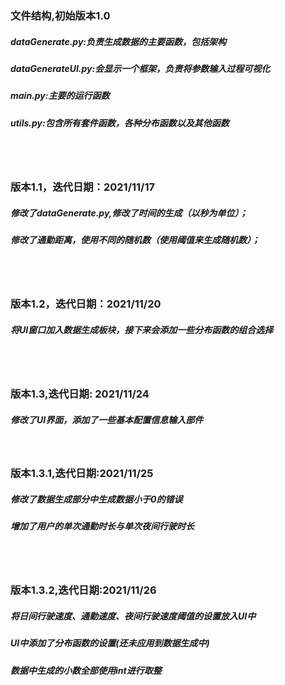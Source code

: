 ### 文件结构,初始版本1.0
##### dataGenerate.py:负责生成数据的主要函数，包括架构
##### dataGenerateUI.py:会显示一个框架，负责将参数输入过程可视化
##### main.py:主要的运行函数
##### utils.py:包含所有套件函数，各种分布函数以及其他函数
<br/>

<br/>

### 版本1.1，迭代日期：2021/11/17
##### 修改了dataGenerate.py,修改了时间的生成（以秒为单位）；
##### 修改了通勤距离，使用不同的随机数（使用阈值来生成随机数）；

<br/>

<br/>

### 版本1.2，迭代日期：2021/11/20
##### 将UI窗口加入数据生成板块，接下来会添加一些分布函数的组合选择

<br/>

<br/>

### 版本1.3,迭代日期: 2021/11/24

##### 修改了UI界面，添加了一些基本配置信息输入部件

<br/>

### 版本1.3.1,迭代日期:2021/11/25
##### 修改了数据生成部分中生成数据小于0的错误
##### 增加了用户的单次通勤时长与单次夜间行驶时长

<br/>

<br/>

### 版本1.3.2,迭代日期:2021/11/26

##### 将日间行驶速度、通勤速度、夜间行驶速度阈值的设置放入UI中

##### UI中添加了分布函数的设置(还未应用到数据生成中)

##### 数据中生成的小数全部使用int进行取整

